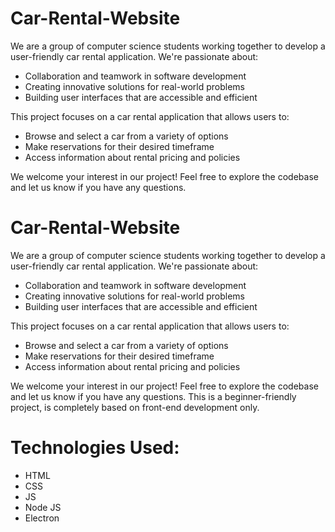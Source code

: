 # Car-Rental-Website

We are a group of computer science students working together to develop a user-friendly car rental application. We're passionate about:

* Collaboration and teamwork in software development
* Creating innovative solutions for real-world problems
* Building user interfaces that are accessible and efficient

This project focuses on a car rental application that allows users to:

* Browse and select a car from a variety of options
* Make reservations for their desired timeframe
* Access information about rental pricing and policies

We welcome your interest in our project! Feel free to explore the codebase and let us know if you have any questions. 

# Car-Rental-Website

We are a group of computer science students working together to develop a user-friendly car rental application. We're passionate about:

* Collaboration and teamwork in software development
* Creating innovative solutions for real-world problems
* Building user interfaces that are accessible and efficient

This project focuses on a car rental application that allows users to:

* Browse and select a car from a variety of options
* Make reservations for their desired timeframe
* Access information about rental pricing and policies

We welcome your interest in our project! Feel free to explore the codebase and let us know if you have any questions. 
This is a beginner-friendly project, is completely based on front-end development only.

# Technologies Used:
* HTML
* CSS
* JS
* Node JS
* Electron
